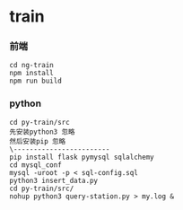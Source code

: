 train
========================
### 前端
	cd ng-train
	npm install
	npm run build
### python
	cd py-train/src
	先安装python3 忽略
	然后安装pip 忽略
	\------------------------
	pip install flask pymysql sqlalchemy
	cd mysql_conf
	mysql -uroot -p < sql-config.sql
	python3 insert_data.py
	cd py-train/src/
	nohup python3 query-station.py > my.log &
